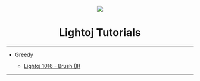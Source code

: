 
<p align="center">
	<img src="https://github.com/Saurav-Paul/My-Wiki/blob/master/logo.png" align="center" >
</p>

<h1 align="center">Lightoj Tutorials</h1>

---

- Greedy
    
  - [Lightoj 1016 - Brush (II)](Lightoj-1016-Brush-II.md)


---
